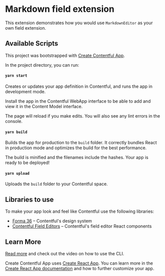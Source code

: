 # Markdown field extension

This extension demonstrates how you would use `MarkdownEditor` as your own field extension.

## Available Scripts

This project was bootstrapped with [Create Contentful App](https://github.com/contentful/create-contentful-app).

In the project directory, you can run:

#### `yarn start`

Creates or updates your app definition in Contentful, and runs the app in development mode.

Install the app in the Contentful WebApp interface to be able to add and view it in the Content Model interface.

The page will reload if you make edits.
You will also see any lint errors in the console.

#### `yarn build`

Builds the app for production to the `build` folder.
It correctly bundles React in production mode and optimizes the build for the best performance.

The build is minified and the filenames include the hashes.
Your app is ready to be deployed!

#### `yarn upload`

Uploads the `build` folder to your Contentful space.

## Libraries to use

To make your app look and feel like Contentful use the following libraries:

- [Forma 36](https://f36.contentful.com/) – Contentful's design system
- [Contentful Field Editors](https://www.contentful.com/developers/docs/extensibility/field-editors/) – Contentful's field editor React components

## Learn More

[Read more](https://www.contentful.com/developers/docs/extensibility/app-framework/create-contentful-app/) and check out the video on how to use the CLI.

Create Contentful App uses [Create React App](https://create-react-app.dev/). You can learn more in the [Create React App documentation](https://facebook.github.io/create-react-app/docs/getting-started) and how to further customize your app.
